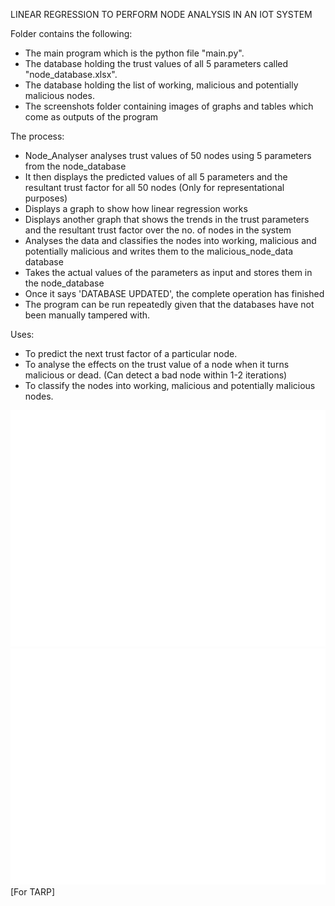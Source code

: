 LINEAR REGRESSION TO PERFORM NODE ANALYSIS IN AN IOT SYSTEM

Folder contains the following:
- The main program which is the python file "main.py".
- The database holding the trust values of all 5 parameters called "node_database.xlsx".
- The database holding the list of working, malicious and potentially malicious nodes.
- The screenshots folder containing images of graphs and tables which come as outputs of the program

The process:
- Node_Analyser analyses trust values of 50 nodes using 5 parameters from the node_database
- It then displays the predicted values of all 5 parameters and the resultant trust factor for all 50 nodes (Only for representational purposes)
- Displays a graph to show how linear regression works
- Displays another graph that shows the trends in the trust parameters and the resultant trust factor over the no. of nodes in the system
- Analyses the data and classifies the nodes into working, malicious and potentially malicious and writes them to the malicious_node_data database 
- Takes the actual values of the parameters as input and stores them in the node_database
- Once it says 'DATABASE UPDATED', the complete operation has finished
- The program can be run repeatedly given that the databases have not been manually tampered with.

Uses:
- To predict the next trust factor of a particular node.
- To analyse the effects on the trust value of a node when it turns malicious or dead. (Can detect a bad node within 1-2 iterations)
- To classify the nodes into working, malicious and potentially malicious nodes.

![](trend.png)
![](model.png)
[For TARP]



